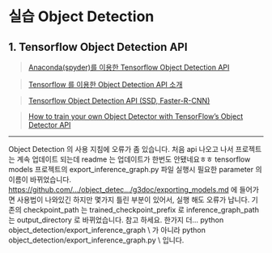 # 실습 Object Detection 

## 1. Tensorflow Object Detection API

> [Anaconda(spyder)를 이용한 Tensorflow Object Detection API](http://boysboy3.tistory.com/98)





> [Tensorflow 를 이용한 Object Detection API 소개](http://eehoeskrap.tistory.com/156)

> [Tensorflow Object Detection API (SSD, Faster-R-CNN)](http://goodtogreate.tistory.com/entry/Tensorflow-Object-Detection-API-SSD-FasterRCNN)

> [How to train your own Object Detector with TensorFlow’s Object Detector API](https://medium.com/towards-data-science/how-to-train-your-own-object-detector-with-tensorflows-object-detector-api-bec72ecfe1d9)

---

Object Detection 의 사용 지침에 오류가 좀 있습니다. 
처음 api 나오고 나서 프로젝트는 계속 업데이트 되는데 readme 는
업데이트가 한번도 안됐네요ㅎㅎ tensorflow models 프로젝트의 
export_inference_graph.py 파일 실행시 필요한 parameter 의 이름이 바뀌었습니다. 
https://github.com/…/object_detec…/g3doc/exporting_models.md 에 들어가면 사용법이 나와있긴 하지만 몇가지 틀린 부분이 있어서, 실행 해도 오류가 납니다.
기존의 checkpoint_path 는 trained_checkpoint_prefix 로
inference_graph_path 는 output_directory 로 바뀌었습니다. 참고 하세요. 
한가지 더...
python object_detection/export_inference_graph \ 가 아니라
python object_detection/export_inference_graph.py \ 입니다.